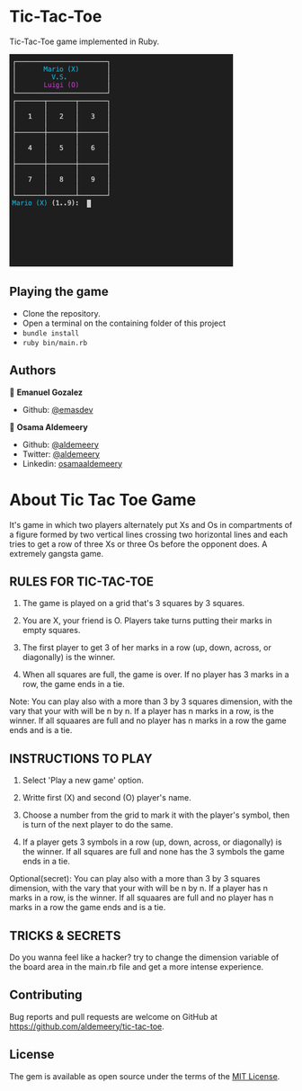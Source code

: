 # Tic-Tac-Toe

Tic-Tac-Toe game implemented in Ruby.

![](game.gif)

## Playing the game

- Clone the repository.
- Open a terminal on the containing folder of this project
- `bundle install`
- `ruby bin/main.rb`

## Authors

👤 **Emanuel Gozalez**

- Github: [@emasdev](https://github.com/emasdev)

👤 **Osama Aldemeery**

- Github: [@aldemeery](https://github.com/aldemeery)
- Twitter: [@aldemeery](https://twitter.com/aldemeery)
- Linkedin: [osamaaldemeery](https://linkedin.com/in/osamaaldemeery)

# About Tic Tac Toe Game

It's game in which two players alternately put Xs and Os in compartments of a figure formed by two vertical lines crossing two horizontal lines and each tries to get a row of three Xs or three Os before the opponent does. A extremely gangsta game.

## RULES FOR TIC-TAC-TOE

1. The game is played on a grid that's 3 squares by 3 squares.

2. You are X, your friend is O. Players take turns putting their marks in empty squares.

3. The first player to get 3 of her marks in a row (up, down, across, or diagonally) is the winner.

4. When all squares are full, the game is over. If no player has 3 marks in a row, the game ends in a tie.

Note: You can play also with a more than 3 by 3 squares dimension, with the vary that your with will be n by n.
If a player has n marks in a row, is the winner. If all squaares are full and no player has n marks in a row
the game ends and is a tie.

## INSTRUCTIONS TO PLAY

1. Select 'Play a new game' option.

2. Writte first (X) and second (O) player's name.

3. Choose a number from the grid to mark it with the player's symbol,
   then is turn of the next player to do the same.

4. If a player gets 3 symbols in a row (up, down, across, or diagonally) is the winner.
   If all squares are full and none has the 3 symbols the game ends in a tie.

Optional(secret): You can play also with a more than 3 by 3 squares dimension, with the vary that your with will be n by n.
If a player has n marks in a row, is the winner. If all squaares are full and no player has n marks in a row
the game ends and is a tie.

## TRICKS & SECRETS

Do you wanna feel like a hacker? try to change the dimension variable of the board area in the main.rb file
and get a more intense experience.

## Contributing

Bug reports and pull requests are welcome on GitHub at https://github.com/aldemeery/tic-tac-toe.

## License

The gem is available as open source under the terms of the [MIT License](https://opensource.org/licenses/MIT).
